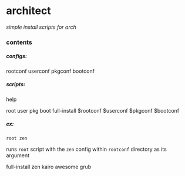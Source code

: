 # architect

*simple install scripts for arch*

### contents
##### configs:
rootconf
userconf
pkgconf
bootconf

##### scripts:
help

root
user
pkg
boot
full-install
  $rootconf $userconf $pkgconf $bootconf

##### ex:
```
root zen
```
runs `root` script with the `zen` config within
`rootconf` directory as its argument

full-install zen kairo awesome grub
